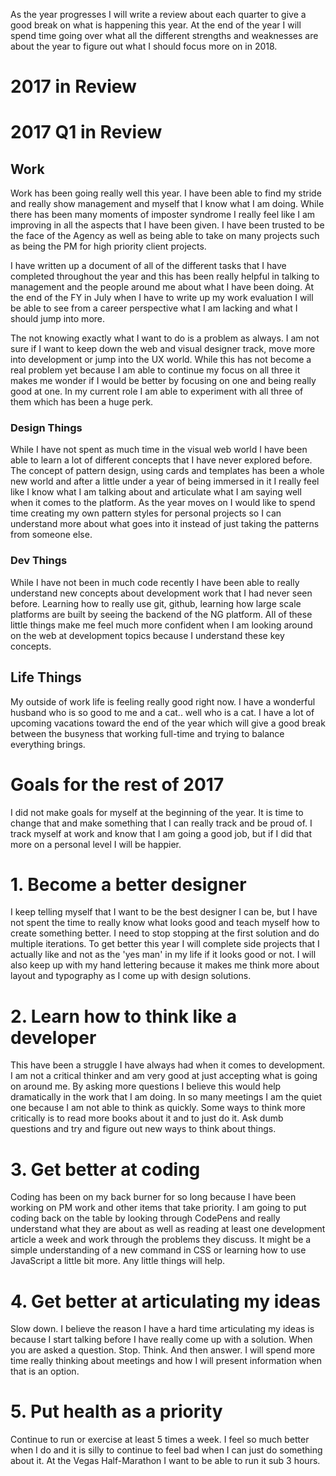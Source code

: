 As the year progresses I will write a review about each quarter to give a good break on what is happening this year. At the end of the year I will spend time going over what all the different strengths and weaknesses are about the year to figure out what I should focus more on in 2018.

2017 in Review
==============

# 2017 Q1 in Review

## Work
Work has been going really well this year. I have been able to find my stride and really show management and myself that I know what I am doing. While there has been many moments of imposter syndrome I really feel like I am improving in all the aspects that I have been given. I have been trusted to be the face of the Agency as well as being able to take on many projects such as being the PM for high priority client projects.

I have written up a document of all of the different tasks that I have completed throughout the year and this has been really helpful in talking to management and the people around me about what I have been doing. At the end of the FY in July when I have to write up my work evaluation I will be able to see from a career perspective what I am lacking and what I should jump into more.

The not knowing exactly what I want to do is a problem as always. I am not sure if I want to keep down the web and visual designer track, move more into development or jump into the UX world. While this has not become a real problem yet because I am able to continue my focus on all three it makes me wonder if I would be better by focusing on one and being really good at one. In my current role I am able to experiment with all three of them which has been a huge perk.

### Design Things
While I have not spent as much time in the visual web world I have been able to learn a lot of different concepts that I have never explored before. The concept of pattern design, using cards and templates has been a whole new world and after a little under a year of being immersed in it I really feel like I know what I am talking about and articulate what I am saying well when it comes to the platform. As the year moves on I would like to spend time creating my own pattern styles for personal projects so I can understand more about what goes into it instead of just taking the patterns from someone else.

### Dev Things
While I have not been in much code recently I have been able to really understand new concepts about development work that I had never seen before. Learning how to really use git, github, learning how large scale platforms are built by seeing the backend of the NG platform. All of these little things make me feel much more confident when I am looking around on the web at development topics because I understand these key concepts.

## Life Things
My outside of work life is feeling really good right now. I have a wonderful husband who is so good to me and a cat.. well who is a cat. I have a lot of upcoming vacations toward the end of the year which will give a good break between the busyness that working full-time and trying to balance everything brings.

Goals for the rest of 2017
==============

I did not make goals for myself at the beginning of the year. It is time to change that and make something that I can really track and be proud of. I track myself at work and know that I am going a good job, but if I did that more on a personal level I will be happier.

# 1. Become a better designer
I keep telling myself that I want to be the best designer I can be, but I have not spent the time to really know what looks good and teach myself how to create something better. I need to stop stopping at the first solution and do multiple iterations. To get better this year I will complete side projects that I actually like and not as the 'yes man' in my life if it looks good or not. I will also keep up with my hand lettering because it makes me think more about layout and typography as I come up with design solutions.

# 2. Learn how to think like a developer
This have been a struggle I have always had when it comes to development. I am not a critical thinker and am very good at just accepting what is going on around me. By asking more questions I believe this would help dramatically in the work that I am doing. In so many meetings I am the quiet one because I am not able to think as quickly. Some ways to think more critically is to read more books about it and to just do it. Ask dumb questions and try and figure out new ways to think about things.

# 3. Get better at coding
Coding has been on my back burner for so long because I have been working on PM work and other items that take priority. I am going to put coding back on the table by looking through CodePens and really understand what they are about as well as reading at least one development article a week and work through the problems they discuss. It might be a simple understanding of a new command in CSS or learning how to use JavaScript a little bit more. Any little things will help.

# 4. Get better at articulating my ideas
Slow down. I believe the reason I have a hard time articulating my ideas is because I start talking before I have really come up with a solution. When you are asked a question. Stop. Think. And then answer. I will spend more time really thinking about meetings and how I will present information when that is an option.

# 5. Put health as a priority
Continue to run or exercise at least 5 times a week. I feel so much better when I do and it is silly to continue to feel bad when I can just do something about it. At the Vegas Half-Marathon I want to be able to run it sub 3 hours.
